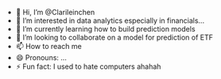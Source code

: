 - 👋 Hi, I’m @Clarileinchen
- 👀 I’m interested in data analytics especially in financials...
- 🌱 I’m currently learning how to build prediction models
- 💞️ I’m looking to collaborate on a model for prediction of ETF
- 📫 How to reach me 
- 😄 Pronouns: ...
- ⚡ Fun fact: I used to hate computers ahahah

<!---
Clarileinchen/Clarileinchen is a ✨ special ✨ repository because its `README.md` (this file) appears on your GitHub profile.
You can click the Preview link to take a look at your changes.
--->
